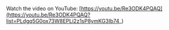 Watch the video on YouTube: [https://youtu.be/Re3ODK4PQAQ](https://youtu.be/Re3ODK4PQAQ?list=PLdgq5G0ox73W8EPLi2z1sP8ymKG3Ib74_)
